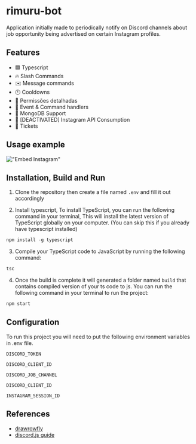 # rimuru-bot
Application initially made to periodically notify on Discord channels about job opportunity being advertised on certain Instagram profiles.


## Features

* 🟦 Typescript
* 🔥 Slash Commands 
* ✉️ Message commands
* 🕛 Cooldowns
* 🏴 Permissões detalhadas
* 💪 Event & Command handlers
* 🍃 MongoDB Support
* 🍃 [DEACTIVATED] Instagram API Consumption 
* 🍃 Tickets


## Usage example

!["Embed Instagram"](https://i.imgur.com/LbSx5m0.png)


## Installation, Build and Run
1) Clone the repository then create a file named `.env` and fill it out accordingly

1) Install typescript, To install TypeScript, you can run the following command in your terminal, This will install the latest version of TypeScript globally on your computer. (You can skip this if you already have typescript installed)
  ```ts
  npm install -g typescript
  ```
3) Compile your TypeScript code to JavaScript by running the following command:
```js
tsc
```
4) Once the build is complete it will generated a folder named `build` that contains compiled version of your ts code to js. You can run the following command in your terminal to run the project:
```js
npm start
```


## Configuration

To run this project you will need to put the following environment variables in .env file.

`DISCORD_TOKEN`

`DISCORD_CLIENT_ID`

`DISCORD_JOB_CHANNEL`

`DISCORD_CLIENT_ID`

`INSTAGRAM_SESSION_ID`


## References

 - [drawrowfly](https://github.com/drawrowfly/instagram-scraper)
 - [discord.js guide](https://github.com/drawrowfly/instagram-scraper](https://discordjs.guide/)https://discordjs.guide/)
